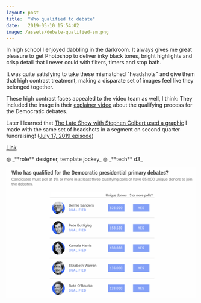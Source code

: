 ```yaml
---
layout: post
title:  "Who qualified to debate"
date:   2019-05-10 15:54:02
image: /assets/debate-qualified-sm.png
---
```

In high school I enjoyed dabbling in the darkroom. It always gives me great pleasure to get Photoshop to deliver inky black tones, bright highlights and crisp detail that I never could with filters, timers and stop bath.

It was quite satisfying to take these mismatched "headshots" and give them that high contrast treatment, making a disparate set of images feel like they belonged together.

These high contrast faces appealed to the video team as well, I think: They included the image in their [explainer video](https://www.cnn.com/videos/politics/2019/06/13/how-to-qualify-for-a-presidential-debate-mh-orig.cnn) about the qualifying process for the Democratic debates.

Later I learned that [The Late Show with Stephen Colbert used a graphic](/assets/LateShow.jpg) I made with the same set of headshots in a segment on second quarter fundraising! ([July 17, 2019 episode](https://www.cbs.com/shows/the-late-show-with-stephen-colbert/video/5q_UgY_7TMY_AbIaPj2tufW1spd_fL88/the-late-show-7-17-19-sofia-vergara-david-cross-tove-lo-/))

[Link](https://www.cnn.com/2019/05/09/politics/democratic-primary-debates-tracking-qualifications-polling-fundraising/index.html)
<p class="involvement" markdown="1">
&#9677; _**role** designer, template jockey_ &#9677; _**tech** d3_
</p>

[![](/assets/debate-qualified.png)](https://www.cnn.com/2019/05/09/politics/democratic-primary-debates-tracking-qualifications-polling-fundraising/index.html)
